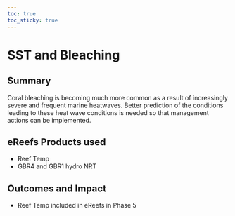 ```yaml
---
toc: true
toc_sticky: true
---
```


# SST and Bleaching

## Summary
Coral bleaching is becoming much more common as a result of increasingly severe and frequent marine heatwaves. Better prediction of the conditions leading to these heat wave conditions is needed so that management actions can be implemented.


## eReefs Products used
- Reef Temp
- GBR4 and GBR1 hydro NRT

## Outcomes and Impact
- Reef Temp included in eReefs in Phase 5
